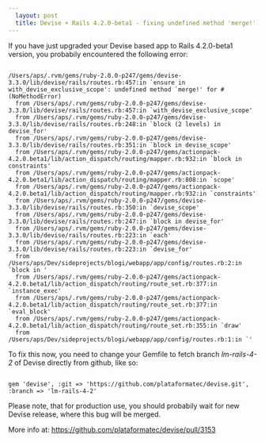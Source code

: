 ```yaml
---
  layout: post
  title: Devise + Rails 4.2.0-beta1 - fixing undefined method 'merge!' 
---
```


If you have just upgraded your Devise based app to Rails 4.2.0-beta1 version, you probabily encountered the following error:

<code>
/Users/aps/.rvm/gems/ruby-2.0.0-p247/gems/devise-3.3.0/lib/devise/rails/routes.rb:457:in `ensure in with_devise_exclusive_scope': undefined method `merge!' for #<ActionDispatch::Routing::Mapper::Scope:0x007fb0d52ccf08> (NoMethodError)
  from /Users/aps/.rvm/gems/ruby-2.0.0-p247/gems/devise-3.3.0/lib/devise/rails/routes.rb:457:in `with_devise_exclusive_scope'
  from /Users/aps/.rvm/gems/ruby-2.0.0-p247/gems/devise-3.3.0/lib/devise/rails/routes.rb:248:in `block (2 levels) in devise_for'
  from /Users/aps/.rvm/gems/ruby-2.0.0-p247/gems/devise-3.3.0/lib/devise/rails/routes.rb:351:in `block in devise_scope'
  from /Users/aps/.rvm/gems/ruby-2.0.0-p247/gems/actionpack-4.2.0.beta1/lib/action_dispatch/routing/mapper.rb:932:in `block in constraints'
  from /Users/aps/.rvm/gems/ruby-2.0.0-p247/gems/actionpack-4.2.0.beta1/lib/action_dispatch/routing/mapper.rb:808:in `scope'
  from /Users/aps/.rvm/gems/ruby-2.0.0-p247/gems/actionpack-4.2.0.beta1/lib/action_dispatch/routing/mapper.rb:932:in `constraints'
  from /Users/aps/.rvm/gems/ruby-2.0.0-p247/gems/devise-3.3.0/lib/devise/rails/routes.rb:350:in `devise_scope'
  from /Users/aps/.rvm/gems/ruby-2.0.0-p247/gems/devise-3.3.0/lib/devise/rails/routes.rb:247:in `block in devise_for'
  from /Users/aps/.rvm/gems/ruby-2.0.0-p247/gems/devise-3.3.0/lib/devise/rails/routes.rb:223:in `each'
  from /Users/aps/.rvm/gems/ruby-2.0.0-p247/gems/devise-3.3.0/lib/devise/rails/routes.rb:223:in `devise_for'
  from /Users/aps/Dev/sideprojects/blogi/webapp/app/config/routes.rb:2:in `block in <top (required)>'
  from /Users/aps/.rvm/gems/ruby-2.0.0-p247/gems/actionpack-4.2.0.beta1/lib/action_dispatch/routing/route_set.rb:377:in `instance_exec'
  from /Users/aps/.rvm/gems/ruby-2.0.0-p247/gems/actionpack-4.2.0.beta1/lib/action_dispatch/routing/route_set.rb:377:in `eval_block'
  from /Users/aps/.rvm/gems/ruby-2.0.0-p247/gems/actionpack-4.2.0.beta1/lib/action_dispatch/routing/route_set.rb:355:in `draw'
  from /Users/aps/Dev/sideprojects/blogi/webapp/app/config/routes.rb:1:in `<top (required)>'
</code>

To fix this now, you need to change your Gemfile to fetch branch _lm-rails-4-2_ of Devise directly from github, like so:

<code>
gem 'devise', :git => 'https://github.com/plataformatec/devise.git', :branch => 'lm-rails-4-2'
</code>

Please note, that for production use, you should probabily wait for new Devise release, where this bug will be merged.

More info at: <a href="https://github.com/plataformatec/devise/pull/3153">https://github.com/plataformatec/devise/pull/3153</a>

